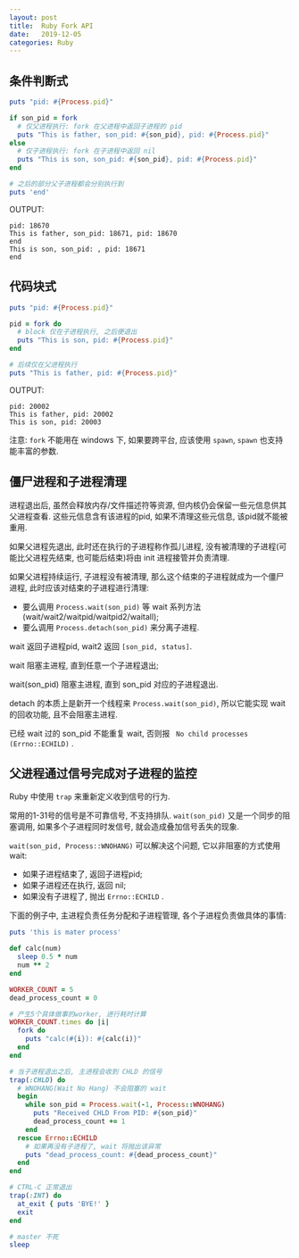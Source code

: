```yaml
---
layout: post
title:  Ruby Fork API   
date:   2019-12-05
categories: Ruby
---
```


## 条件判断式

```ruby
puts "pid: #{Process.pid}"

if son_pid = fork
  # 仅父进程执行: fork 在父进程中返回子进程的 pid
  puts "This is father, son_pid: #{son_pid}, pid: #{Process.pid}"
else
  # 仅子进程执行: fork 在子进程中返回 nil 
  puts "This is son, son_pid: #{son_pid}, pid: #{Process.pid}"
end

# 之后的部分父子进程都会分别执行到
puts 'end'

```

OUTPUT:
```text
pid: 18670
This is father, son_pid: 18671, pid: 18670
end
This is son, son_pid: , pid: 18671
end
```

## 代码块式

```ruby
puts "pid: #{Process.pid}"

pid = fork do
  # block 仅在子进程执行, 之后便退出
  puts "This is son, pid: #{Process.pid}"
end

# 后续仅在父进程执行
puts "This is father, pid: #{Process.pid}"

```

OUTPUT:
```text
pid: 20002
This is father, pid: 20002
This is son, pid: 20003
```

注意: `fork` 不能用在 windows 下, 如果要跨平台, 应该使用 `spawn`, `spawn` 也支持能丰富的参数.

## 僵尸进程和子进程清理

进程退出后, 虽然会释放内存/文件描述符等资源, 但内核仍会保留一些元信息供其父进程查看.
这些元信息含有该进程的pid, 如果不清理这些元信息, 该pid就不能被重用.

如果父进程先退出, 此时还在执行的子进程称作孤儿进程, 没有被清理的子进程(可能比父进程先结束, 也可能后结束)将由 init 进程接管并负责清理.

如果父进程持续运行, 子进程没有被清理, 那么这个结束的子进程就成为一个僵尸进程, 此时应该对结束的子进程进行清理: 
* 要么调用 `Process.wait(son_pid)` 等 wait 系列方法(wait/wait2/waitpid/waitpid2/waitall);
* 要么调用 `Process.detach(son_pid)` 来分离子进程. 

wait 返回子进程pid, wait2 返回 `[son_pid, status]`.

wait 阻塞主进程, 直到任意一个子进程退出;

wait(son_pid) 阻塞主进程, 直到 son_pid 对应的子进程退出.

detach 的本质上是新开一个线程来 `Process.wait(son_pid)`, 所以它能实现 wait 的回收功能, 且不会阻塞主进程.

已经 wait 过的 son_pid 不能重复 wait, 否则报 ` No child processes (Errno::ECHILD)` .

## 父进程通过信号完成对子进程的监控

Ruby 中使用 `trap` 来重新定义收到信号的行为.

常用的1-31号的信号是不可靠信号, 不支持排队. 
`wait(son_pid)` 又是一个同步的阻塞调用, 如果多个子进程同时发信号, 就会造成叠加信号丢失的现象.

`wait(son_pid, Process::WNOHANG)` 可以解决这个问题, 它以非阻塞的方式使用 wait:
* 如果子进程结束了, 返回子进程pid;
* 如果子进程还在执行, 返回 nil;
* 如果没有子进程了, 抛出 `Errno::ECHILD` .

下面的例子中, 主进程负责任务分配和子进程管理, 各个子进程负责做具体的事情:

```ruby
puts 'this is mater process'

def calc(num)
  sleep 0.5 * num
  num ** 2
end

WORKER_COUNT = 5
dead_process_count = 0

# 产生5个具体做事的worker, 进行耗时计算
WORKER_COUNT.times do |i|
  fork do
    puts "calc(#{i}): #{calc(i)}"
  end
end

# 当子进程退出之后, 主进程会收到 CHLD 的信号
trap(:CHLD) do
  # WNOHANG(Wait No Hang) 不会阻塞的 wait
  begin
    while son_pid = Process.wait(-1, Process::WNOHANG)
      puts "Received CHLD From PID: #{son_pid}"
      dead_process_count += 1
    end
  rescue Errno::ECHILD
    # 如果再没有子进程了, wait 将抛出该异常
    puts "dead_process_count: #{dead_process_count}"
  end
end

# CTRL-C 正常退出
trap(:INT) do
  at_exit { puts 'BYE!' }
  exit
end

# master 不死
sleep
```
